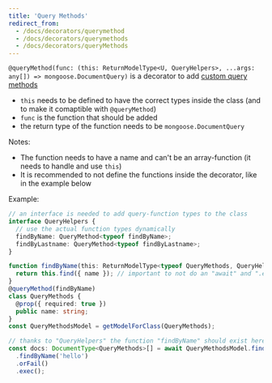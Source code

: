 ```yaml
---
title: 'Query Methods'
redirect_from:
  - /docs/decorators/querymethod
  - /docs/decorators/querymethods
  - /docs/decorators/queryMethods
---
```


`@queryMethod(func: (this: ReturnModelType<U, QueryHelpers>, ...args: any[]) => mongoose.DocumentQuery)` is a decorator to add [custom query methods](https://thecodebarbarian.com/mongoose-custom-query-methods)
- `this` needs to be defined to have the correct types inside the class (and to make it comaptible with `@queryMethod`)
- `func` is the function that should be added
- the return type of the function needs to be `mongoose.DocumentQuery`

Notes:
- The function needs to have a name and can't be an array-function (it needs to handle and use `this`)
- It is recommended to not define the functions inside the decorator, like in the example below

Example:

```ts
// an interface is needed to add query-function types to the class
interface QueryHelpers {
  // use the actual function types dynamically
  findByName: QueryMethod<typeof findByName>;
  findByLastname: QueryMethod<typeof findByLastname>;
}

function findByName(this: ReturnModelType<typeof QueryMethods, QueryHelpers>, name: string) {
  return this.find({ name }); // important to not do an "await" and ".exec"
}
@queryMethod(findByName)
class QueryMethods {
  @prop({ required: true })
  public name: string;
}
const QueryMethodsModel = getModelForClass(QueryMethods);

// thanks to "QueryHelpers" the function "findByName" should exist here and return the correct type
const docs: DocumentType<QueryMethods>[] = await QueryMethodsModel.find()
  .findByName('hello')
  .orFail()
  .exec();
```

